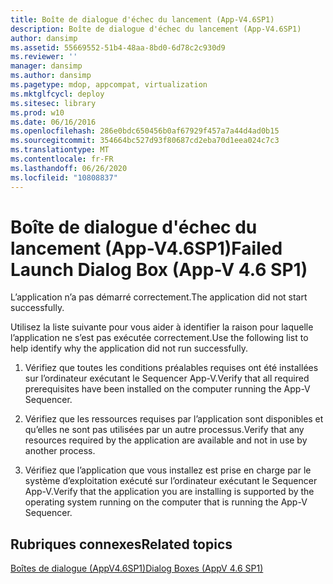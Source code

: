 ```yaml
---
title: Boîte de dialogue d'échec du lancement (App-V4.6SP1)
description: Boîte de dialogue d'échec du lancement (App-V4.6SP1)
author: dansimp
ms.assetid: 55669552-51b4-48aa-8bd0-6d78c2c930d9
ms.reviewer: ''
manager: dansimp
ms.author: dansimp
ms.pagetype: mdop, appcompat, virtualization
ms.mktglfcycl: deploy
ms.sitesec: library
ms.prod: w10
ms.date: 06/16/2016
ms.openlocfilehash: 286e0bdc650456b0af67929f457a7a44d4ad0b15
ms.sourcegitcommit: 354664bc527d93f80687cd2eba70d1eea024c7c3
ms.translationtype: MT
ms.contentlocale: fr-FR
ms.lasthandoff: 06/26/2020
ms.locfileid: "10808837"
---
```

# <span data-ttu-id="22754-103">Boîte de dialogue d'échec du lancement (App-V4.6SP1)</span><span class="sxs-lookup"><span data-stu-id="22754-103">Failed Launch Dialog Box (App-V 4.6 SP1)</span></span>


<span data-ttu-id="22754-104">L’application n’a pas démarré correctement.</span><span class="sxs-lookup"><span data-stu-id="22754-104">The application did not start successfully.</span></span>

<span data-ttu-id="22754-105">Utilisez la liste suivante pour vous aider à identifier la raison pour laquelle l’application ne s’est pas exécutée correctement.</span><span class="sxs-lookup"><span data-stu-id="22754-105">Use the following list to help identify why the application did not run successfully.</span></span>

1.  <span data-ttu-id="22754-106">Vérifiez que toutes les conditions préalables requises ont été installées sur l’ordinateur exécutant le Sequencer App-V.</span><span class="sxs-lookup"><span data-stu-id="22754-106">Verify that all required prerequisites have been installed on the computer running the App-V Sequencer.</span></span>

2.  <span data-ttu-id="22754-107">Vérifiez que les ressources requises par l’application sont disponibles et qu’elles ne sont pas utilisées par un autre processus.</span><span class="sxs-lookup"><span data-stu-id="22754-107">Verify that any resources required by the application are available and not in use by another process.</span></span>

3.  <span data-ttu-id="22754-108">Vérifiez que l’application que vous installez est prise en charge par le système d’exploitation exécuté sur l’ordinateur exécutant le Sequencer App-V.</span><span class="sxs-lookup"><span data-stu-id="22754-108">Verify that the application you are installing is supported by the operating system running on the computer that is running the App-V Sequencer.</span></span>

## <span data-ttu-id="22754-109">Rubriques connexes</span><span class="sxs-lookup"><span data-stu-id="22754-109">Related topics</span></span>


[<span data-ttu-id="22754-110">Boîtes de dialogue (AppV4.6SP1)</span><span class="sxs-lookup"><span data-stu-id="22754-110">Dialog Boxes (AppV 4.6 SP1)</span></span>](dialog-boxes--appv-46-sp1-.md)

 

 





